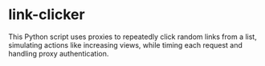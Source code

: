 # link-clicker
This Python script uses proxies to repeatedly click random links from a list, simulating actions like increasing views, while timing each request and handling proxy authentication.
